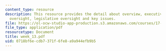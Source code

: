 ```yaml
---
content_type: resource
description: This resource provides the detail about overview, executive and judicial
  oversight, legislative oversight and key issues.
file: https://ol-ocw-studio-app-production.s3.amazonaws.com/courses/17-908-reading-seminar-in-social-science-intelligence-and-national-security-fall-2005/0718bf6ecdb7371f6fe8a9a944efb9b5_week_13.pdf
file_type: application/pdf
resourcetype: Document
title: week_13.pdf
uid: 0718bf6e-cdb7-371f-6fe8-a9a944efb9b5
---
```

